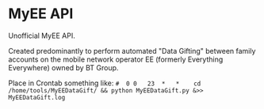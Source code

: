 # MyEE API
Unofficial MyEE API.

Created predominantly to perform automated "Data Gifting" between family accounts on the mobile network operator EE (formerly Everything Everywhere) owned by BT Group.

Place in Crontab something like:
 `#  0 0   23  *   *    cd /home/tools/MyEEDataGift/ && python MyEEDataGift.py &>> MyEEDataGift.log`